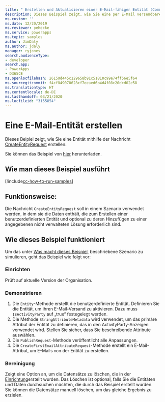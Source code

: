 ```yaml
---
title: " Erstellen und Aktualisieren einer E-Mail-fähigen Entität (Common Data Service) | Microsoft-Dokumentation"
description: Dieses Beispiel zeigt, wie Sie eine per E-Mail versendbare Entität erstellen und aktualisieren.
ms.custom: ''
ms.date: 12/20/2019
ms.reviewer: pehecke
ms.service: powerapps
ms.topic: samples
author: JimDaly
ms.author: jdaly
manager: ryjones
search.audienceType:
- developer
search.app:
- PowerApps
- D365CE
ms.openlocfilehash: 26150d445c129658b91c51810c99e74ff56e5f64
ms.sourcegitcommit: f4cf849070628cf7eeaed6b4d4f08c20dcd02e58
ms.translationtype: HT
ms.contentlocale: de-DE
ms.lasthandoff: 03/21/2020
ms.locfileid: "3155854"
---
```

# <a name="create-an-email-entity"></a>Eine E-Mail-Entität erstellen

Dieses Beipiel zeigt, wie Sie eine Entität mithilfe der Nachricht [CreateEntityRequest](https://docs.microsoft.com/dotnet/api/microsoft.xrm.sdk.messages.createentityrequest?view=dynamics-general-ce-9) erstellen.

Sie können das Beispiel von [hier](https://github.com/microsoft/PowerApps-Samples/tree/master/cds/orgsvc/C%23/CreateUpdateEmailableEntity) herunterladen.

## <a name="how-to-run-this-sample"></a>Wie man dieses Beispiel ausführt

[!include[cc-how-to-run-samples](../../includes/cc-how-to-run-samples.md)]

## <a name="what-this-sample-does"></a>Funktionsweise:

Die Nachricht `CreateEntityRequest` soll in einem Szenario verwendet werden, in dem sie die Daten enthält, die zum Erstellen einer benutzerdefinierten Entität und optional zu deren Hinzufügen zu einer angegebenen nicht verwalteten Lösung erforderlich sind.

## <a name="how-this-sample-works"></a>Wie dieses Beispiel funktioniert

Um das unter [Was macht dieses Beispiel](#what-this-sample-does), beschriebene Szenario zu simulieren, geht das Beispiel wie folgt vor:

### <a name="setup"></a>Einrichten

Prüft auf aktuelle Version der Organisation.

### <a name="demonstrate"></a>Demonstrieren

1. Die `Entity`-Methode erstellt die benutzerdefinierte Entität. Definieren Sie die Entität, um ihren E-Mail-Versand zu aktivieren. Dazu muss `IsActivityParty` auf „true“ festegelegt werden.
2. Die Methode `StringAttributeMetadata` wird verwendet, um das primäre Attribut der Entität zu definieren, das in den ActivityParty-Anzeigen verwendet wird. Stellen Sie sicher, dass Sie beschreibende Attribute auswählen.
3. Die `PublishRequest`-Methode veröffentlicht alle Anpassungen.
4. Die `CreateFirstEmailAttributeRequest`-Methode erstellt ein E-Mail-Attribut, um E-Mails von der Entität zu erstellen.

### <a name="clean-up"></a>Bereinigung

Zeigt eine Option an, um die Datensätze zu löschen, die in der [Einrichtung](#setup)erstellt wurden. Das Löschen ist optional, falls Sie die Entitäten und Daten durchsuchen möchten, die durch das Beispiel erstellt wurden. Sie können die Datensätze manuell löschen, um das gleiche Ergebnis zu erzielen.

